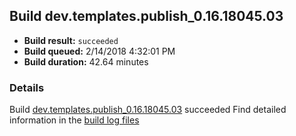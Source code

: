 ## Build dev.templates.publish_0.16.18045.03
- **Build result:** `succeeded`
- **Build queued:** 2/14/2018 4:32:01 PM
- **Build duration:** 42.64 minutes
### Details
Build [dev.templates.publish_0.16.18045.03](https://winappstudio.visualstudio.com/web/build.aspx?pcguid=a4ef43be-68ce-4195-a619-079b4d9834c2&builduri=vstfs%3a%2f%2f%2fBuild%2fBuild%2f24987) succeeded
Find detailed information in the [build log files](https://uwpctdiags.blob.core.windows.net/buildlogs/dev.templates.publish_0.16.18045.03_logs.zip)
